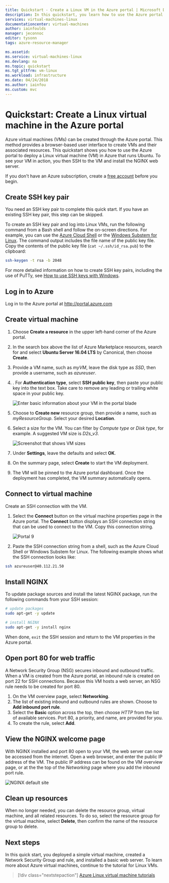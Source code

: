 ```yaml
---
title: Quickstart - Create a Linux VM in the Azure portal | Microsoft Docs
description: In this quickstart, you learn how to use the Azure portal to create a Linux virtual machine
services: virtual-machines-linux
documentationcenter: virtual-machines
author: iainfoulds
manager: jeconnoc
editor: tysonn
tags: azure-resource-manager

ms.assetid: 
ms.service: virtual-machines-linux
ms.devlang: na
ms.topic: quickstart
ms.tgt_pltfrm: vm-linux
ms.workload: infrastructure
ms.date: 04/24/2018
ms.author: iainfou
ms.custom: mvc
---
```


# Quickstart: Create a Linux virtual machine in the Azure portal

Azure virtual machines (VMs) can be created through the Azure portal. This method provides a browser-based user interface to create VMs and their associated resources. This quickstart shows you how to use the Azure portal to deploy a Linux virtual machine (VM) in Azure that runs Ubuntu. To see your VM in action, you then SSH to the VM and install the NGINX web server.

If you don't have an Azure subscription, create a [free account](https://azure.microsoft.com/free/?WT.mc_id=A261C142F) before you begin.

## Create SSH key pair

You need an SSH key pair to complete this quick start. If you have an existing SSH key pair, this step can be skipped.

To create an SSH key pair and log into Linux VMs, run the following command from a Bash shell and follow the on-screen directions. For example, you can use the [Azure Cloud Shell](../../cloud-shell/overview.md) or the [Windows Substem for Linux](/windows/wsl/install-win10). The command output includes the file name of the public key file. Copy the contents of the public key file (`cat ~/.ssh/id_rsa.pub`) to the clipboard:

```bash
ssh-keygen -t rsa -b 2048
```

For more detailed information on how to create SSH key pairs, including the use of PuTTy, see [How to use SSH keys with Windows](ssh-from-windows.md).

## Log in to Azure

Log in to the Azure portal at http://portal.azure.com

## Create virtual machine

1. Choose **Create a resource** in the upper left-hand corner of the Azure portal.

2. In the search box above the list of Azure Marketplace resources, search for and select **Ubuntu Server 16.04 LTS** by Canonical, then choose **Create**.

3. Provide a VM name, such as *myVM*, leave the disk type as *SSD*, then provide a username, such as *azureuser*.

4. . For **Authentication type**, select **SSH public key**, then paste your public key into the text box. Take care to remove any leading or trailing white space in your public key.

    ![Enter basic information about your VM in the portal blade](./media/quick-create-portal/create-vm-portal-basic-blade.png)

5. Choose to **Create new** resource group, then provide a name, such as *myResourceGroup*. Select your desired **Location**.

4. Select a size for the VM. You can filter by *Compute type* or *Disk type*, for example. A suggested VM size is *D2s_v3*.

    ![Screenshot that shows VM sizes](./media/quick-create-portal/create-linux-vm-portal-sizes.png)

5. Under **Settings**, leave the defaults and select **OK**.

6. On the summary page, select **Create** to start the VM deployment.

7. The VM will be pinned to the Azure portal dashboard. Once the deployment has completed, the VM summary automatically opens.

## Connect to virtual machine

Create an SSH connection with the VM.

1. Select the **Connect** button on the virtual machine properties page in the Azure portal. The **Connect** button displays an SSH connection string that can be used to connect to the VM. Copy this connection string.

    ![Portal 9](./media/quick-create-portal/portal-quick-start-9.png)

2. Paste the SSH connection string from a shell, such as the Azure Cloud Shell or Windows Substem for Linux. The following example shows what the SSH connection looks like:

```bash
ssh azureuser@40.112.21.50
```

## Install NGINX

To update package sources and install the latest NGINX package, run the following commands from your SSH session:

```bash
# update packages
sudo apt-get -y update

# install NGINX
sudo apt-get -y install nginx
```

When done, `exit` the SSH session and return to the VM properties in the Azure portal.

## Open port 80 for web traffic

A Network Security Group (NSG) secures inbound and outbound traffic. When a VM is created from the Azure portal, an inbound rule is created on port 22 for SSH connections. Because this VM hosts a web server, an NSG rule needs to be created for port 80.

1. On the VM overview page, select **Networking**.
2. The list of existing inbound and outbound rules are shown. Choose to **Add inbound port rule**.
3. Select the **Basic** option across the top, then choose *HTTP* from the list of available services. Port 80, a priority, and name, are provided for you.
4. To create the rule, select **Add**.

## View the NGINX welcome page

With NGINX installed and port 80 open to your VM, the web server can now be accessed from the internet. Open a web browser, and enter the public IP address of the VM. The public IP address can be found on the VM overview page, or at the the top of the *Networking* page where you add the inbound port rule.

![NGINX default site](./media/quick-create-cli/nginx.png)

## Clean up resources

When no longer needed, you can delete the resource group, virtual machine, and all related resources. To do so, select the resource group for the virtual machine, select **Delete**, then confirm the name of the resource group to delete.

## Next steps

In this quick start, you deployed a simple virtual machine, created a Network Security Group and rule, and installed a basic web server. To learn more about Azure virtual machines, continue to the tutorial for Linux VMs.

> [!div class="nextstepaction"]
> [Azure Linux virtual machine tutorials](./tutorial-manage-vm.md)
